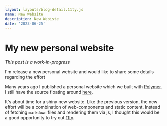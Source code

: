 ```yaml
---
layout: layouts/blog-detail.11ty.js
name: New Website
description: New Webiste
date: '2023-06-25'
---
```


# My new personal website

_This post is a work-in-progress_

I'm release a new personal website and would like to share some details regarding the effort

Many years ago I published a personal website which we built with [Polymer](https://polymer-library.polymer-project.org/). I still have the source floating around [here](https://github.com/robrez/robrez-com-polymer).

It's about time for a shiny new website. Like the previous version, the new effort will be a combination of web-components and static content. Instead of fetching `markdown` files and rendering them via js, I thought this would be a good opportunity to try out [11ty](https://www.11ty.dev/).
